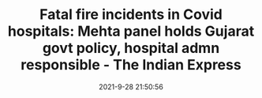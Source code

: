 ---
"title": "Fatal fire incidents in Covid hospitals: Mehta panel holds Gujarat govt policy, hospital admn responsible - The Indian Express"
"date": "2021-9-28 21:50:56"
"feed_name": "GOOGLENEWSCONSTRUCTION"
"feed_website": "https://news.google.com/search?q=construction%2Bincident&hl=en-US&gl=US&ceid=US:en"
"feed_rss": "https://news.google.com/rss/search?q=construction%2Bincident&hl=en-US&gl=US&ceid=US:en"
"link": "https://indianexpress.com/article/cities/ahmedabad/fatal-fire-incidents-in-covid-hospitals-mehta-panel-holds-gujarat-govt-policy-hospital-admn-responsible-7540681/"
"source": "{'href': 'https://indianexpress.com', 'title': 'The Indian Express'}"
"file": "_posts/2021-1-1-0fc87677e99f296fe00a6fd55770500877624101.md"
"accident": "1"
"drilling": "1"
"dead": "0"
"injured": "0"
"arrested": "0"
"where": "unknown site"
"causes": "unknown"
"place": "unknown place"
---